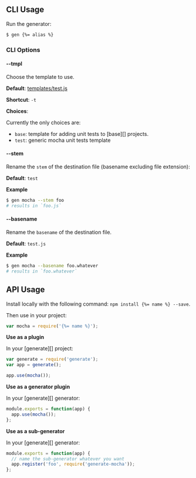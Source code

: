 ## CLI Usage

Run the generator:

```sh
$ gen {%= alias %} 
```

### CLI Options

#### --tmpl

Choose the template to use.

**Default**: [templates/test.js](templates/test.js)

**Shortcut**: `-t`

**Choices**:

Currently the only choices are:

- `base`: template for adding unit tests to [base][] projects.
- `test`: generic mocha unit tests template

#### --stem

Rename the `stem` of the destination file (basename excluding file extension):

**Default**: `test`

**Example**

```sh
$ gen mocha --stem foo
# results in `foo.js`
```

#### --basename

Rename the `basename` of the destination file.

**Default**: `test.js`

**Example**

```sh
$ gen mocha --basename foo.whatever
# results in `foo.whatever`
```

## API Usage

Install locally with the following command: `npm install {%= name %} --save`.

Then use in your project:

```js
var mocha = require('{%= name %}');
```

**Use as a plugin**

In your [generate][] project:

```js
var generate = require('generate');
var app = generate();

app.use(mocha());
```

**Use as a generator plugin**

In your [generate][] generator:

```js
module.exports = function(app) {
  app.use(mocha());
};
```

**Use as a sub-generator**

In your [generate][] generator:

```js
module.exports = function(app) {
  // name the sub-generator whatever you want
  app.register('foo', require('generate-mocha'));
};
```
